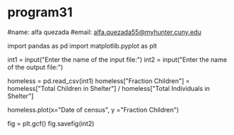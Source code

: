 # program31
#name: alfa quezada
#email: alfa.quezada55@myhunter.cuny.edu

import pandas as pd
import matplotlib.pyplot as plt

int1 = input("Enter the name of the input file:")
int2 = input("Enter the name of the output file:")

homeless = pd.read_csv(int1)
homeless["Fraction Children"] = homeless["Total Children in Shelter"] / homeless["Total Individuals in Shelter"]

homeless.plot(x="Date of census", y ="Fraction Children")

fig = plt.gcf()
fig.savefig(int2)
